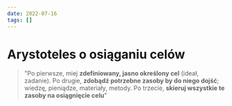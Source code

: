 ```yaml
---
date: 2022-07-16
tags: []
---
```

# Arystoteles o osiąganiu celów

> "Po pierwsze, miej **zdefiniowany, jasno określony cel** (ideał, zadanie). Po drugie, **zdobądź potrzebne zasoby by do niego dojść**; wiedzę, pieniądze, materiały, metody. Po trzecie, **skieruj wszystkie te zasoby na osiągnięcie celu**"
